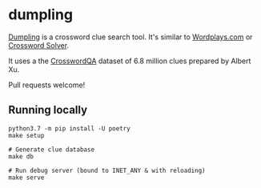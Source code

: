 # dumpling
[Dumpling](https://dumpling.fly.dev/) is a crossword clue search tool.
It's similar to <a href="https://www.wordplays.com/">Wordplays.com</a> or <a href="https://crossword-solver.io/">Crossword Solver</a>.

It uses a the <a href="https://huggingface.co/datasets/albertxu/CrosswordQA">CrosswordQA</a> dataset of 6.8 million clues prepared by Albert Xu.

Pull requests welcome!

## Running locally
```
python3.7 -m pip install -U poetry
make setup

# Generate clue database
make db

# Run debug server (bound to INET_ANY & with reloading)
make serve
```
